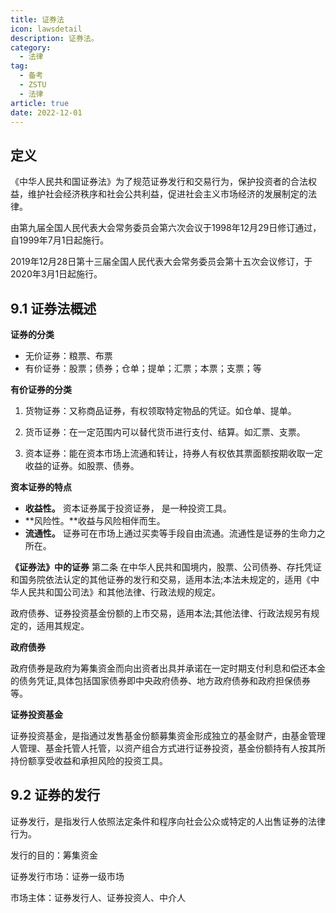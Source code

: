 ```yaml
---
title: 证券法
icon: lawsdetail
description: 证券法。
category:
  - 法律
tag:
  - 备考
  - ZSTU
  - 法律
article: true
date: 2022-12-01
---
```


## 定义

《中华人民共和国证券法》为了规范证券发行和交易行为，保护投资者的合法权益，维护社会经济秩序和社会公共利益，促进社会主义市场经济的发展制定的法律。

由第九届全国人民代表大会常务委员会第六次会议于1998年12月29日修订通过，自1999年7月1日起施行。

2019年12月28日第十三届全国人民代表大会常务委员会第十五次会议修订，于2020年3月1日起施行。

## 9.1 证券法概述

**证券的分类**

+ 无价证券：粮票、布票
+ 有价证券：股票；债券；仓单；提单；汇票；本票；支票；等

**有价证券的分类**

1. 货物证券：又称商品证券，有权领取特定物品的凭证。如仓单、提单。

2. 货币证券：在一定范围内可以替代货币进行支付、结算。如汇票、支票。

3. 资本证券：能在资本市场上流通和转让，持券人有权依其票面额按期收取一定收益的证券。如股票、债券。

**资本证券的特点**

+ **收益性。** 资本证券属于投资证券， 是一种投资工具。
+ **风险性。**收益与风险相伴而生。
+ **流通性。** 证券可在市场上通过买卖等手段自由流通。流通性是证券的生命力之所在。

**《证券法》中的证券**
第二条 在中华人民共和国境内，股票、公司债券、存托凭证和国务院依法认定的其他证券的发行和交易，适用本法;本法未规定的，适用《中华人民共和国公司法》和其他法律、行政法规的规定。

政府债券、证券投资基金份额的上市交易，适用本法;其他法律、行政法规另有规定的，适用其规定。

**政府债券**

政府债券是政府为筹集资金而向出资者出具并承诺在一定时期支付利息和偿还本金的债务凭证,具体包括国家债券即中央政府债券、地方政府债券和政府担保债券等。

**证券投资基金**

证券投资基金，是指通过发售基金份额募集资金形成独立的基金财产，由基金管理人管理、基金托管人托管，以资产组合方式进行证券投资，基金份额持有人按其所持份额享受收益和承担风险的投资工具。

## 9.2 证券的发行

证券发行，是指发行人依照法定条件和程序向社会公众或特定的人出售证券的法律行为。

发行的目的：筹集资金

证券发行市场：证券一级市场

市场主体：证券发行人、证券投资人、中介人



